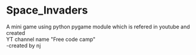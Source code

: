 # Space_Invaders
A mini game using python pygame module which is refered in youtube and created 
<br>
YT channel name "Free code camp"
<br>
-created by nj
